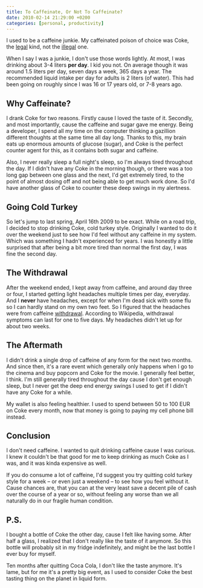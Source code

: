 ```yaml
---
title: To Caffeinate, Or Not To Caffeinate?
date: 2010-02-14 21:29:00 +0200
categories: [personal, productivity]
---
```


I used to be a caffeine junkie. My caffeinated poison of choice was Coke, the <a href="http://files.jimeh.me/.blog/legal-coke-20100213-224302.png" class="fancybox" title="I look more like the ad...or, uhmm, used to.....">legal</a> kind, not the <a href="http://files.jimeh.me/.blog/illegal-coke-20100213-224557.png" class="fancybox">illegal</a> one.

When I say I was a junkie, I don't use those words lightly. At most, I was drinking about 3-4 liters **per day**. I kid you not. On average though it was around 1.5 liters per day, seven days a week, 365 days a year. The recommended liquid intake per day for adults is 2 liters (of water). This had been going on roughly since I was 16 or 17 years old, or 7-8 years ago.

## Why Caffeinate?

I drank Coke for two reasons. Firstly cause I loved the taste of it. Secondly, and most importantly, cause the caffeine and sugar gave me energy. Being a developer, I spend all my time on the computer thinking a gazillion different thoughts at the same time all day long. Thanks to this, my brain eats up enormous amounts of glucose (sugar), and Coke is the perfect counter agent for this, as it contains both sugar and caffeine.

Also, I never really sleep a full night's sleep, so I'm always tired throughout the day. If I didn't have any Coke in the morning though, or there was a too long gap between one glass and the next, I'd get extremely tired, to the point of almost dosing off and not being able to get much work done. So I'd have another glass of Coke to counter these deep swings in my alertness.

## Going Cold Turkey

So let's jump to last spring, April 16th 2009 to be exact. While on a road trip, I decided to stop drinking Coke, cold turkey style. Originally I wanted to do it over the weekend just to see how I'd feel without any caffeine in my system. Which was something I hadn't experienced for years. I was honestly a little surprised that after being a bit more tired than normal the first day, I was fine the second day.

## The Withdrawal

After the weekend ended, I kept away from caffeine, and around day three or four, I started getting light headaches multiple times per day, everyday. And I **never** have headaches, except for when I'm dead sick with some flu so I can hardly stand on my own two feet. So I figured that the headaches were from caffeine [withdrawal][]. According to Wikipedia, withdrawal symptoms can last for one to five days. My headaches didn't let up for about two weeks.

## The Aftermath

I didn't drink a single drop of caffeine of any form for the next two months. And since then, it's a rare event which generally only happens when I go to the cinema and buy popcorn and Coke for the movie. I generally feel better, I think. I'm still generally tired throughout the day cause I don't get enough sleep, but I never get the deep end energy swings I used to get if I didn't have any Coke for a while.

My wallet is also feeling healthier. I used to spend between 50 to 100 EUR on Coke every month, now that money is going to paying my cell phone bill instead.

## Conclusion

I don't need caffeine. I wanted to quit drinking caffeine cause I was curious. I knew it couldn't be that good for me to keep drinking as much Coke as I was, and it was kinda expensive as well.

If you do consume a lot of caffeine, I'd suggest you try quitting cold turkey style for a week – or even just a weekend – to see how you feel without it. Cause chances are, that you can at the very least save a decent pile of cash over the course of a year or so, without feeling any worse than we all naturally do in our fragile human condition.

## P.S.

I bought a bottle of Coke the other day, cause I felt like having some. After half a glass, I realized that I don't really like the taste of it anymore. So this bottle will probably sit in my fridge indefinitely, and might be the last bottle I ever buy for myself.

Ten months after quitting Coca Cola, I don't like the taste anymore. It's lame, but for me it's a pretty big event, as I used to consider Coke the best tasting thing on the planet in liquid form.


[withdrawal]: http://en.wikipedia.org/wiki/Caffeine#Tolerance_and_withdrawal
